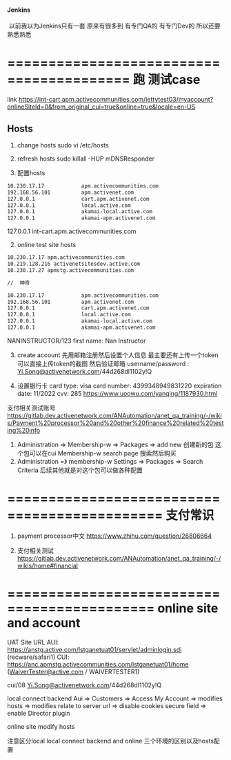 #### Jenkins
 以前我以为Jenkins只有一套  原来有很多到  有专门QA的 有专门Dev的  所以还要熟悉熟悉

=========================================
   跑 测试case
===========================================

link https://int-cart.apm.activecommunities.com/jettytest03/myaccount?onlineSiteId=0&from_original_cui=true&online=true&locale=en-US

## Hosts
1. change hosts
sudo vi /etc/hosts

2. refresh hosts
sudo killall -HUP mDNSResponder
1. 配置hosts
```sh
10.230.17.17            apm.activecommunities.com
192.168.56.101          apm.activenet.com
127.0.0.1               cart.apm.activenet.com
127.0.0.1               local.active.com
127.0.0.1               akamai-local.active.com
127.0.0.1               akamai-apm.activenet.com
```  

127.0.0.1 int-cart.apm.activecommunities.com


2. online test site hosts
```sh
10.230.17.17 apm.activecommunities.com
10.219.128.216 activenetsitesdev.active.com
10.230.17.27 apmstg.activecommunities.com

//  神奇

10.230.17.17            apm.activecommunities.com
192.168.56.101          apm.activenet.com
127.0.0.1               cart.apm.activenet.com
127.0.0.1               local.active.com
127.0.0.1               akamai-local.active.com
127.0.0.1               akamai-apm.activenet.com


```


NANINSTRUCTOR/123
first name:   Nan Instructor

3. create account
先用邮箱注册然后设置个人信息 最主要还有上传一个token 可以直接上传token的截图 然后验证邮箱
username/password : Yi.Song@activenetwork.com/44d268dl1102y!Q

3. 设置银行卡
card type: visa card number: 4399348949831220 expiration date: 11/2022 cvv: 285
https://www.uoowu.com/yanqing/1187930.html

支付相关测试账号
https://gitlab.dev.activenetwork.com/ANAutomation/anet_qa_training/-/wikis/Payment%20processor%20and%20other%20finance%20related%20testing%20info


1. Administration => Membership-w => Packages => add new  创建新的包  这个包可以在cui Membership-w search page 搜索然后购买
2. Administration =》 membership-w Settings => Packages => Search Criteria  后续其他就是对这个包可以做各种配置


=============================================
支付常识
=============================================
1. payment processor中文
https://www.zhihu.com/question/26806664

2. 支付相关测试
https://gitlab.dev.activenetwork.com/ANAutomation/anet_qa_training/-/wikis/home#financial


============================================
online site and account 
============================================

UAT Site URL
AUI: https://anstg.active.com/lstganetuat01/servlet/adminlogin.sdi (recware/safari1)
CUI: https://anc.apmstg.activecommunities.com/lstganetuat01/home (WaiverTester@active.com / WAIVERTESTER1)

cui/08
Yi.Song@activenetwork.com/44d268dl1102y!Q

local connect backend
Aui => Customers => Access My Account => modifies hosts => modifies relate to server url  => disable cookies secure field => enable Director plugin

online site
modify hosts

注意区分local local connect backend  and online 三个环境的区别以及hosts配置


